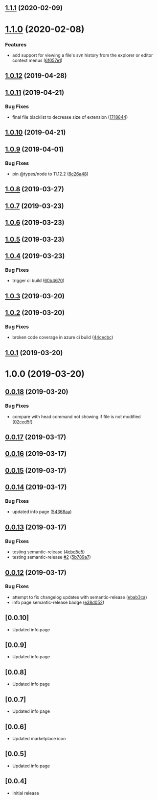 ## [1.1.1](https://github.com/spmeesseman/svn-scm-ext/compare/v1.1.0...v1.1.1) (2020-02-09)

# [1.1.0](https://github.com/spmeesseman/svn-scm-ext/compare/v1.0.12...v1.1.0) (2020-02-08)


### Features

* add support for viewing a file's svn history from  the explorer or editor context menus ([6f057e1](https://github.com/spmeesseman/svn-scm-ext/commit/6f057e1d51526e114ffc0569299155f73e1133f4))

## [1.0.12](https://github.com/spmeesseman/svn-scm-ext/compare/v1.0.11...v1.0.12) (2019-04-28)

## [1.0.11](https://github.com/spmeesseman/svn-scm-ext/compare/v1.0.10...v1.0.11) (2019-04-21)


### Bug Fixes

* final file blacklist to decrease size of extension ([1718844](https://github.com/spmeesseman/svn-scm-ext/commit/1718844))

## [1.0.10](https://github.com/spmeesseman/svn-scm-ext/compare/v1.0.9...v1.0.10) (2019-04-21)

## [1.0.9](https://github.com/spmeesseman/svn-scm-ext/compare/v1.0.8...v1.0.9) (2019-04-01)


### Bug Fixes

* pin @types/node to 11.12.2 ([6c26a48](https://github.com/spmeesseman/svn-scm-ext/commit/6c26a48))

## [1.0.8](https://github.com/spmeesseman/svn-scm-ext/compare/v1.0.7...v1.0.8) (2019-03-27)

## [1.0.7](https://github.com/spmeesseman/svn-scm-ext/compare/v1.0.6...v1.0.7) (2019-03-23)

## [1.0.6](https://github.com/spmeesseman/svn-scm-ext/compare/v1.0.5...v1.0.6) (2019-03-23)

## [1.0.5](https://github.com/spmeesseman/svn-scm-ext/compare/v1.0.4...v1.0.5) (2019-03-23)

## [1.0.4](https://github.com/spmeesseman/svn-scm-ext/compare/v1.0.3...v1.0.4) (2019-03-23)


### Bug Fixes

* trigger ci build ([60b4670](https://github.com/spmeesseman/svn-scm-ext/commit/60b4670))

## [1.0.3](https://github.com/spmeesseman/svn-scm-ext/compare/v1.0.2...v1.0.3) (2019-03-20)

## [1.0.2](https://github.com/spmeesseman/svn-scm-ext/compare/v1.0.1...v1.0.2) (2019-03-20)


### Bug Fixes

* broken code coverage in azure ci build ([44cecbc](https://github.com/spmeesseman/svn-scm-ext/commit/44cecbc))

## [1.0.1](https://github.com/spmeesseman/svn-scm-ext/compare/v1.0.0...v1.0.1) (2019-03-20)

# 1.0.0 (2019-03-20)

## [0.0.18](https://github.com/spmeesseman/svn-scm-ext/compare/v0.0.17...v0.0.18) (2019-03-20)


### Bug Fixes

* compare with head command not showing if file is not modified ([02ced5f](https://github.com/spmeesseman/svn-scm-ext/commit/02ced5f))

## [0.0.17](https://github.com/spmeesseman/svn-scm-ext/compare/v0.0.16...v0.0.17) (2019-03-17)

## [0.0.16](https://github.com/spmeesseman/svn-scm-ext/compare/v0.0.15...v0.0.16) (2019-03-17)

## [0.0.15](https://github.com/spmeesseman/svn-scm-ext/compare/v0.0.14...v0.0.15) (2019-03-17)

## [0.0.14](https://github.com/spmeesseman/svn-scm-ext/compare/v0.0.13...v0.0.14) (2019-03-17)


### Bug Fixes

* updated info page ([54368aa](https://github.com/spmeesseman/svn-scm-ext/commit/54368aa))

## [0.0.13](https://github.com/spmeesseman/svn-scm-ext/compare/v0.0.12...v0.0.13) (2019-03-17)


### Bug Fixes

* testing semantic-release ([4cbd5e5](https://github.com/spmeesseman/svn-scm-ext/commit/4cbd5e5))
* testing semantic-release [#2](https://github.com/spmeesseman/svn-scm-ext/issues/2) ([5b789a7](https://github.com/spmeesseman/svn-scm-ext/commit/5b789a7))

## [0.0.12](https://github.com/spmeesseman/svn-scm-ext/compare/v0.0.11...v0.0.12) (2019-03-17)


### Bug Fixes

* attempt to fix changelog updates with semantic-release ([ebab3ca](https://github.com/spmeesseman/svn-scm-ext/commit/ebab3ca))
* info page semantic-release badge ([e38d052](https://github.com/spmeesseman/svn-scm-ext/commit/e38d052))

## [0.0.10]

- Updated info page

## [0.0.9]

- Updated info page

## [0.0.8]

- Updated info page

## [0.0.7]

- Updated info page

## [0.0.6]

- Updated marketplace icon

## [0.0.5]

- Updated info page

## [0.0.4]

- Initial release
